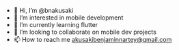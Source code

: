 - 👋 Hi, I’m @bnakusaki
- 👀 I’m interested in mobile development 
- 🌱 I’m currently learning flutter
- 💞️ I’m looking to collaborate on mobile dev projects
- 📫 How to reach me akusakibenjaminnartey@gmail.com 

<!---
bnakusaki/bnakusaki is a ✨ special ✨ repository because its `README.md` (this file) appears on your GitHub profile.
You can click the Preview link to take a look at your changes.
--->
